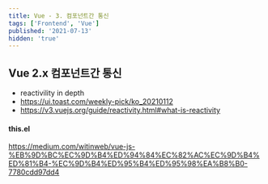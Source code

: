 ```yaml
---
title: Vue - 3. 컴포넌트간 통신
tags: ['Frontend', 'Vue']
published: '2021-07-13'
hidden: 'true'
---
```

## Vue 2.x 컴포넌트간 통신


+ reactivility in depth
+ https://ui.toast.com/weekly-pick/ko_20210112
+ https://v3.vuejs.org/guide/reactivity.html#what-is-reactivity


#### this.el
https://medium.com/witinweb/vue-js-%EB%9D%BC%EC%9D%B4%ED%94%84%EC%82%AC%EC%9D%B4%ED%81%B4-%EC%9D%B4%ED%95%B4%ED%95%98%EA%B8%B0-7780cdd97dd4